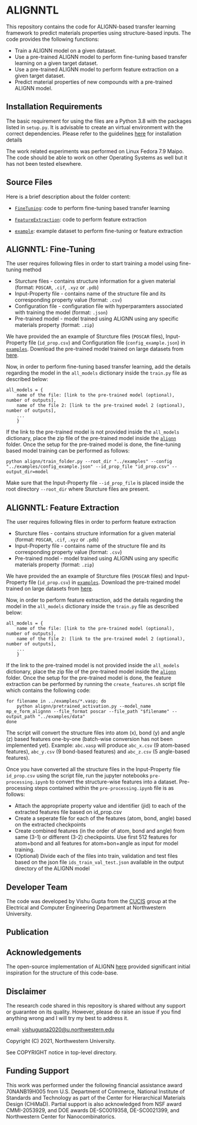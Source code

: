 # ALIGNNTL

This repository contains the code for ALIGNN-based transfer learning framework to predict materials properties using structure-based inputs. The code provides the following functions:

* Train a ALIGNN model on a given dataset.
* Use a pre-trained ALIGNN model to perform fine-tuning based transfer learning on a given target dataset.
* Use a pre-trained ALIGNN model to perform feature extraction on a given target dataset.
* Predict material properties of new compounds with a pre-trained ALIGNN model.

## Installation Requirements

The basic requirement for using the files are a Python 3.8 with the packages listed in `setup.py`. It is advisable to create an virtual environment with the correct dependencies. Please refer to the guidelines <a href="https://github.com/usnistgov/alignn">here</a> for installation details

The work related experiments was performed on Linux Fedora 7.9 Maipo. The code should be able to work on other Operating Systems as well but it has not been tested elsewhere.

## Source Files
  
Here is a brief description about the folder content:

* [`FineTuning`](./FineTuning): code to perform fine-tuning based transfer learning

* [`FeatureExtraction`](./FeatureExtraction): code to perform feature extraction

* [`example`](./example): example dataset to perform fine-tuning or feature extraction

## ALIGNNTL: Fine-Tuning

The user requires following files in order to start training a model using fine-tuning method
* Sturcture files - contains structure information for a given material (format: `POSCAR`, `.cif`, `.xyz` or `.pdb`) 
* Input-Property file - contains name of the structure file and its corresponding property value (format: `.csv`)
* Configuration file - configuration file with hyperparamters associated with training the model (format: `.json`)
* Pre-trained model - model trained using ALIGNN using any specific materials property (format: `.zip`)

We have provided the an example of Sturcture files (`POSCAR` files), Input-Property file (`id_prop.csv`) and Configuration file (`config_example.json`) in [`examples`](../examples). Download the pre-trained model trained on large datasets from <a href="https://figshare.com/projects/ALIGNN_models/126478">here</a>. 

Now, in order to perform fine-tuning based transfer learning, add the details regarding the model in the `all_models` dictionary inside the `train.py` file as described below:
```
all_models = {
    name of the file: [link to the pre-trained model (optional), number of outputs],
    name of the file 2: [link to the pre-trained model 2 (optional), number of outputs],
    ...
    }
```
If the link to the pre-trained model is not provided inside the `all_models` dictionary, place the zip file of the pre-trained model inside the [`alignn`](./alignn) folder. Once the setup for the pre-trained model is done, the fine-tuning based model training can be performed as follows:
```
python alignn/train_folder.py --root_dir "../examples" --config "../examples/config_example.json" --id_prop_file "id_prop.csv" --output_dir=model
```
Make sure that the Input-Property file `--id_prop_file` is placed inside the root directory `--root_dir` where Sturcture files are present.

## ALIGNNTL: Feature Extraction

The user requires following files in order to perform feature extraction
* Sturcture files - contains structure information for a given material (format: `POSCAR`, `.cif`, `.xyz` or `.pdb`) 
* Input-Property file - contains name of the structure file and its corresponding property value (format: `.csv`)
* Pre-trained model - model trained using ALIGNN using any specific materials property (format: `.zip`)

We have provided the an example of Sturcture files (`POSCAR` files) and Input-Property file (`id_prop.csv`) in [`examples`](../examples). Download the pre-trained model trained on large datasets from <a href="https://figshare.com/projects/ALIGNN_models/126478">here</a>. 

Now, in order to perform feature extraction, add the details regarding the model in the `all_models` dictionary inside the `train.py` file as described below:
```
all_models = {
    name of the file: [link to the pre-trained model (optional), number of outputs],
    name of the file 2: [link to the pre-trained model 2 (optional), number of outputs],
    ...
    }
```
If the link to the pre-trained model is not provided inside the `all_models` dictionary, place the zip file of the pre-trained model inside the [`alignn`](./alignn) folder. Once the setup for the pre-trained model is done, the feature extraction can be performed by running the `create_features.sh` script file which contains the following code:
```
for filename in ../examples/*.vasp; do
    python alignn/pretrained_activation.py --model_name mp_e_form_alignnn --file_format poscar --file_path "$filename" --output_path "../examples/data"
done
```
The script will convert the structure files into atom (x), bond (y) and angle (z) based features one-by-one (batch-wise conversion has not been implemented yet).  Example: `abc.vasp` will produce `abc_x.csv` (9 atom-based features), `abc_y.csv` (9 bond-based features) and `abc_z.csv` (5 angle-based features). 

Once you have converted all the structure files in the Input-Property file `id_prop.csv` using the script file, run the jupyter notebooks `pre-processing.ipynb` to convert the structure-wise features into a dataset. Pre-processing steps contained within the `pre-processing.ipynb` file is as follows:
* Attach the appropriate property value and identifier (jid) to each of the extracted features file based on id_prop.csv 
* Create a seperate file for each of the features (atom, bond, angle) based on the extracted checkpoints
* Create combined features (in the order of atom, bond and angle) from same (3-1) or different (3-2) checkpoints. Use first 512 features for atom+bond and all features for atom+bon+angle as input for model training.
* (Optional) Divide each of the files into train, validation and test files based on the json file `ids_train_val_test.json` available in the output directory of the ALIGNN model


## Developer Team

The code was developed by Vishu Gupta from the <a href="http://cucis.ece.northwestern.edu/">CUCIS</a> group at the Electrical and Computer Engineering Department at Northwestern University.

## Publication

## Acknowledgements

The open-source implementation of ALIGNN <a href="https://github.com/usnistgov/alignn">here</a> provided significant initial inspiration for the structure of this code-base.

## Disclaimer

The research code shared in this repository is shared without any support or guarantee on its quality. However, please do raise an issue if you find anything wrong and I will try my best to address it.

email: vishugupta2020@u.northwestern.edu

Copyright (C) 2021, Northwestern University.

See COPYRIGHT notice in top-level directory.

## Funding Support

This work was performed under the following financial assistance award 70NANB19H005 from U.S. Department of Commerce, National Institute of Standards and Technology as part of the Center for Hierarchical Materials Design (CHiMaD). Partial support is also acknowledged from NSF award CMMI-2053929, and DOE awards DE-SC0019358, DE-SC0021399, and Northwestern Center for Nanocombinatorics.
